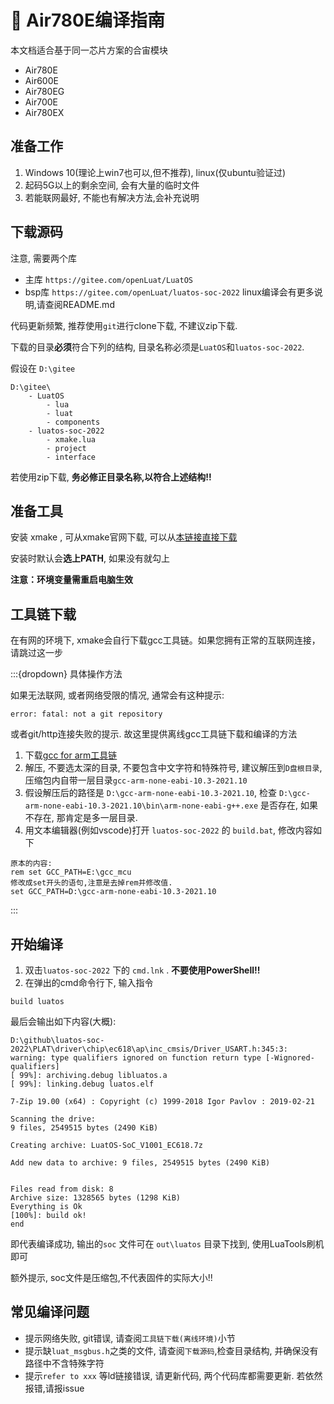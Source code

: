 # 📶 Air780E编译指南

本文档适合基于同一芯片方案的合宙模块

* Air780E
* Air600E
* Air780EG
* Air700E
* Air780EX


## 准备工作

1. Windows 10(理论上win7也可以,但不推荐),  linux(仅ubuntu验证过)
2. 起码5G以上的剩余空间, 会有大量的临时文件
3. 若能联网最好, 不能也有解决方法,会补充说明

## 下载源码

注意, 需要两个库

* 主库 `https://gitee.com/openLuat/LuatOS`
* bsp库 `https://gitee.com/openLuat/luatos-soc-2022` linux编译会有更多说明,请查阅README.md

代码更新频繁, 推荐使用`git`进行clone下载, 不建议zip下载.

下载的目录**必须**符合下列的结构, 目录名称必须是`LuatOS`和`luatos-soc-2022`.

假设在 `D:\gitee`

```
D:\gitee\
    - LuatOS
        - lua
        - luat
        - components
    - luatos-soc-2022
        - xmake.lua
        - project
        - interface
```

若使用zip下载, **务必修正目录名称,以符合上述结构!!**

## 准备工具

安装 xmake , 可从xmake官网下载, 可以从[本链接直接下载](https://cdn.openluat-luatcommunity.openluat.com/attachment/20221113234354456_xmake-v2.7.3.win64.exe)

安装时默认会**选上PATH**, 如果没有就勾上

**注意：环境变量需重启电脑生效**

## 工具链下载

在有网的环境下, xmake会自行下载gcc工具链。如果您拥有正常的互联网连接，请跳过这一步

:::{dropdown} 具体操作方法

如果无法联网, 或者网络受限的情况, 通常会有这种提示:

```
error: fatal: not a git repository
```

或者git/http连接失败的提示. 故这里提供离线gcc工具链下载和编译的方法

1. 下载[gcc for arm工具链](http://cdndownload.openluat.com/xmake/toolchains/gcc-arm/gcc-arm-none-eabi-10.3-2021.10-win32.zip)
2. 解压, 不要选太深的目录, 不要包含中文字符和特殊符号, 建议解压到`D盘根目录`, 压缩包内自带一层目录`gcc-arm-none-eabi-10.3-2021.10`
3. 假设解压后的路径是 `D:\gcc-arm-none-eabi-10.3-2021.10`, 检查 `D:\gcc-arm-none-eabi-10.3-2021.10\bin\arm-none-eabi-g++.exe` 是否存在, 如果不存在, 那肯定是多一层目录.
4. 用文本编辑器(例如vscode)打开 `luatos-soc-2022` 的 `build.bat`, 修改内容如下

```
原本的内容:
rem set GCC_PATH=E:\gcc_mcu
修改成set开头的语句,注意是去掉rem并修改值.
set GCC_PATH=D:\gcc-arm-none-eabi-10.3-2021.10
```

:::

## 开始编译

1. 双击`luatos-soc-2022` 下的 `cmd.lnk` . **不要使用PowerShell!!**
2. 在弹出的cmd命令行下, 输入指令

```
build luatos
```

最后会输出如下内容(大概):

```
D:\github\luatos-soc-2022\PLAT\driver\chip\ec618\ap\inc_cmsis/Driver_USART.h:345:3: warning: type qualifiers ignored on function return type [-Wignored-qualifiers]
[ 99%]: archiving.debug libluatos.a
[ 99%]: linking.debug luatos.elf

7-Zip 19.00 (x64) : Copyright (c) 1999-2018 Igor Pavlov : 2019-02-21

Scanning the drive:
9 files, 2549515 bytes (2490 KiB)

Creating archive: LuatOS-SoC_V1001_EC618.7z

Add new data to archive: 9 files, 2549515 bytes (2490 KiB)


Files read from disk: 8
Archive size: 1328565 bytes (1298 KiB)
Everything is Ok
[100%]: build ok!
end
```

即代表编译成功, 输出的`soc` 文件可在 `out\luatos` 目录下找到, 使用LuaTools刷机即可

额外提示, soc文件是压缩包,不代表固件的实际大小!!

## 常见编译问题

* 提示网络失败, git错误, 请查阅`工具链下载(离线环境)`小节
* 提示缺`luat_msgbus.h`之类的文件, 请查阅`下载源码`,检查目录结构, 并确保没有路径中不含特殊字符
* 提示`refer to xxx` 等ld链接错误, 请更新代码, 两个代码库都需要更新. 若依然报错,请报issue

